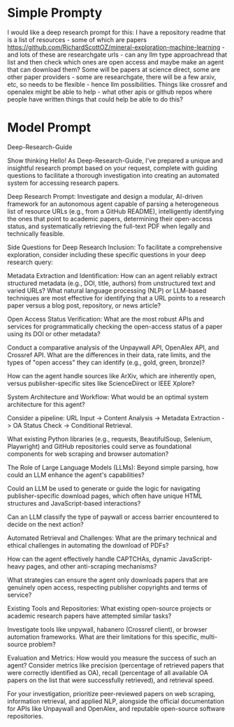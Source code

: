 # Simple Prompty

I would like a deep research prompt for this: I have a repository readme that is a list of resources - some of which are papers https://github.com/RichardScottOZ/mineral-exploration-machine-learning - and lots of these are researchgate urls - can any llm type approachread that list and then check which ones are open access and maybe make an agent that can download them? Some will be papers at science direct, some are other paper providers - some are researchgate, there will be a few arxiv, etc, so needs to be flexible - hence llm possibilities. Things like crossref and openalex might be able to help - what other apis or github repos where people have written things that could help be able to do this?

# Model Prompt

Deep-Research-Guide


Show thinking
Hello! As Deep-Research-Guide, I've prepared a unique and insightful research prompt based on your request, complete with guiding questions to facilitate a thorough investigation into creating an automated system for accessing research papers.

Deep Research Prompt:
Investigate and design a modular, AI-driven framework for an autonomous agent capable of parsing a heterogeneous list of resource URLs (e.g., from a GitHub README), intelligently identifying the ones that point to academic papers, determining their open-access status, and systematically retrieving the full-text PDF when legally and technically feasible.

Side Questions for Deep Research Inclusion:
To facilitate a comprehensive exploration, consider including these specific questions in your deep research query:

Metadata Extraction and Identification: How can an agent reliably extract structured metadata (e.g., DOI, title, authors) from unstructured text and varied URLs? What natural language processing (NLP) or LLM-based techniques are most effective for identifying that a URL points to a research paper versus a blog post, repository, or news article?

Open Access Status Verification: What are the most robust APIs and services for programmatically checking the open-access status of a paper using its DOI or other metadata?

Conduct a comparative analysis of the Unpaywall API, OpenAlex API, and Crossref API. What are the differences in their data, rate limits, and the types of "open access" they can identify (e.g., gold, green, bronze)?

How can the agent handle sources like ArXiv, which are inherently open, versus publisher-specific sites like ScienceDirect or IEEE Xplore?

System Architecture and Workflow: What would be an optimal system architecture for this agent?

Consider a pipeline: URL Input -> Content Analysis -> Metadata Extraction -> OA Status Check -> Conditional Retrieval.

What existing Python libraries (e.g., requests, BeautifulSoup, Selenium, Playwright) and GitHub repositories could serve as foundational components for web scraping and browser automation?

The Role of Large Language Models (LLMs): Beyond simple parsing, how could an LLM enhance the agent's capabilities?

Could an LLM be used to generate or guide the logic for navigating publisher-specific download pages, which often have unique HTML structures and JavaScript-based interactions?

Can an LLM classify the type of paywall or access barrier encountered to decide on the next action?

Automated Retrieval and Challenges: What are the primary technical and ethical challenges in automating the download of PDFs?

How can the agent effectively handle CAPTCHAs, dynamic JavaScript-heavy pages, and other anti-scraping mechanisms?

What strategies can ensure the agent only downloads papers that are genuinely open access, respecting publisher copyrights and terms of service?

Existing Tools and Repositories: What existing open-source projects or academic research papers have attempted similar tasks?

Investigate tools like unpywall, habanero (Crossref client), or browser automation frameworks. What are their limitations for this specific, multi-source problem?

Evaluation and Metrics: How would you measure the success of such an agent? Consider metrics like precision (percentage of retrieved papers that were correctly identified as OA), recall (percentage of all available OA papers on the list that were successfully retrieved), and retrieval speed.

For your investigation, prioritize peer-reviewed papers on web scraping, information retrieval, and applied NLP, alongside the official documentation for APIs like Unpaywall and OpenAlex, and reputable open-source software repositories.